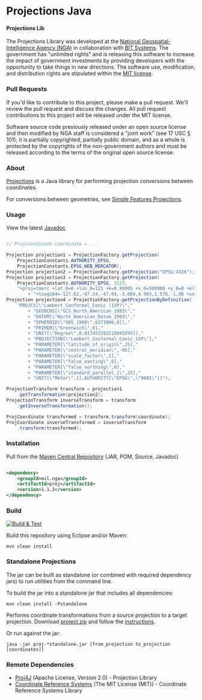 # Projections Java

#### Projections Lib ####

The Projections Library was developed at the [National Geospatial-Intelligence Agency (NGA)](http://www.nga.mil/) in collaboration with [BIT Systems](https://www.caci.com/bit-systems/). The government has "unlimited rights" and is releasing this software to increase the impact of government investments by providing developers with the opportunity to take things in new directions. The software use, modification, and distribution rights are stipulated within the [MIT license](http://choosealicense.com/licenses/mit/).

### Pull Requests ###
If you'd like to contribute to this project, please make a pull request. We'll review the pull request and discuss the changes. All pull request contributions to this project will be released under the MIT license.

Software source code previously released under an open source license and then modified by NGA staff is considered a "joint work" (see 17 USC § 101); it is partially copyrighted, partially public domain, and as a whole is protected by the copyrights of the non-government authors and must be released according to the terms of the original open source license.

### About ###

[Projections](http://ngageoint.github.io/projections-java/) is a Java library for performing projection conversions between coordinates.

For conversions between geometries, see [Simple Features Projections](https://ngageoint.github.io/simple-features-proj-java/).

### Usage ###

View the latest [Javadoc](http://ngageoint.github.io/projections-java/docs/api/)

```java

// ProjCoordinate coordinate = ...

Projection projection1 = ProjectionFactory.getProjection(
    ProjectionConstants.AUTHORITY_EPSG,
    ProjectionConstants.EPSG_WEB_MERCATOR);
Projection projection2 = ProjectionFactory.getProjection("EPSG:4326");
Projection projection3 = ProjectionFactory.getProjection(
    ProjectionConstants.AUTHORITY_EPSG, 3123,
    "+proj=tmerc +lat_0=0 +lon_0=121 +k=0.99995 +x_0=500000 +y_0=0 +ellps=clrk66 "
        + "+towgs84=-127.62,-67.24,-47.04,-3.068,4.903,1.578,-1.06 +units=m +no_defs");
Projection projection4 = ProjectionFactory.getProjectionByDefinition(
    "PROJCS[\"Lambert_Conformal_Conic (1SP)\","
        + "GEODCRS[\"GCS_North_American_1983\","
        + "DATUM[\"North_American_Datum_1983\","
        + "SPHEROID[\"GRS_1980\",6371000,0]],"
        + "PRIMEM[\"Greenwich\",0],"
        + "UNIT[\"Degree\",0.017453292519943295]],"
        + "PROJECTION[\"Lambert_Conformal_Conic_1SP\"],"
        + "PARAMETER[\"latitude_of_origin\",25],"
        + "PARAMETER[\"central_meridian\",-95],"
        + "PARAMETER[\"scale_factor\",1],"
        + "PARAMETER[\"false_easting\",0],"
        + "PARAMETER[\"false_northing\",0],"
        + "PARAMETER[\"standard_parallel_1\",25],"
        + "UNIT[\"Meter\",1],AUTHORITY[\"EPSG\",\"9801\"]]");

ProjectionTransform transform = projection1
    .getTransformation(projection2);
ProjectionTransform inverseTransform = transform
    .getInverseTransformation();

ProjCoordinate transformed = transform.transform(coordinate);
ProjCoordinate inverseTransformed = inverseTransform
    .transform(transformed);

```

### Installation ###

Pull from the [Maven Central Repository](http://search.maven.org/#artifactdetails|mil.nga|proj|1.1.2|jar) (JAR, POM, Source, Javadoc)

```xml

<dependency>
    <groupId>mil.nga</groupId>
    <artifactId>proj</artifactId>
    <version>1.1.2</version>
</dependency>

```

### Build ###

[![Build & Test](https://github.com/ngageoint/projections-java/workflows/Build%20&%20Test/badge.svg)](https://github.com/ngageoint/projections-java/actions/workflows/build-test.yml)

Build this repository using Eclipse and/or Maven:

    mvn clean install

### Standalone Projections ###

The jar can be built as standalone (or combined with required dependency jars) to run utilities from the command line.

To build the jar into a standalone jar that includes all dependencies:

    mvn clean install -Pstandalone

Performs coordinate transformations from a source projection to a target projection. Download [project.zip](https://github.com/ngageoint/projections-java/releases/latest/download/project.zip) and follow the [instructions](script/project/).

Or run against the jar:

    java -jar proj-*standalone.jar [from_projection to_projection [coordinates]]

### Remote Dependencies ###

* [Proj4J](https://github.com/locationtech/proj4j) (Apache License, Version 2.0) - Projection Library
* [Coordinate Reference Systems](https://github.com/ngageoint/coordinate-reference-systems-java) (The MIT License (MIT)) - Coordinate Reference Systems Library
